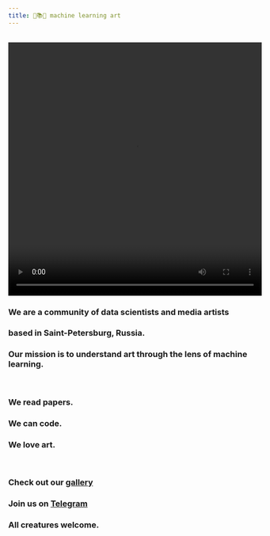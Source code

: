 ```yaml
---
title: 🤖📚🎨 machine learning art
---
```

&nbsp;
<video autoplay="autoplay" loop="loop" width="512" height="512">
  <source src="/assets/images/deepdream_swing.mp4" type="video/mp4">
</video>
### We are a community of data scientists and media artists
### based in Saint-Petersburg, Russia. 
### Our mission is to understand art through the lens of machine learning.


&nbsp;

### We read papers.
### We can code.
### We love art.

&nbsp;

### Check out our [gallery](https://mlart.org/gallery)
### Join us on [Telegram](https://t.me/mlart_chat)
### All creatures welcome. 


